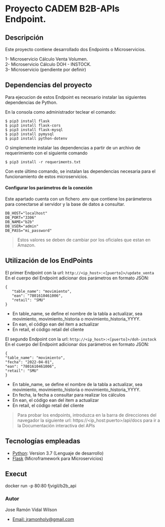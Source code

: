 # Proyecto CADEM B2B-APIs Endpoint.

## Descripción

Este proyecto contiene desarrollado dos Endpoints o Microservicios.

1- Microservicio Cálculo Venta Volumen.  
2- Microservicio Cálculo DOH - INSTOCK.  
3- Microservicio (pendiente por definir)  


## Dependencias del proyecto
Para ejecucion de estos Endpoint es necesario instalar las siguientes dependencias de Python.

En la consola como administrador teclear el comando: 

`$ pip3 install flask`  
`$ pip3 install flask-cors`  
`$ pip3 install flask-mysql`  
`$ pip3 install pymysql`  
`$ pip3 install python-dotenv`


O simplemente instalar las dependencias a partir de un archivo de requerimiento con el siguiente comando

`$ pip3 install -r requeriments.txt`

Con este último comando, se instalan las dependencias necesaria para el funcionamiento de estos microservicios.

#### Configurar los parámetros de la conexión
Este apartado cuenta con un fichero .env que contiene los parámeteros para conectarse al servidor y la 
base de datos a consultar.  

`DB_HOST="localhost"`  
`DB_PORT="3306"`  
`DB_NAME="b2b"`  
`DB_USER="admin"`  
`DB_PASS="mi_password"`

>Estos valores se deben de cambiar por los oficiales que estan en Amazon.  

## Utilización de los EndPoints

El primer Endpoint con la url: `http://<ip_host>:<[puerto]>/update_venta`   
En el cuerpo del Endpoint adicionar dos parámetros en formato JSON:  

`{`  
`	"table_name": "movimiento",`  
`	"ean": "7801610461006",`  
`	"retail": "SMU"`  
`}`

* En table_name, se define el nombre de la tabla a actualizar, sea movimiento, movimiento_historia o movimiento_historia_YYYY.
* En ean, el código ean del item a actualizar
* En retail, el código retail del cliente

El segundo Endpoint con la url: `http://<ip_host>:<[puerto]>/doh-instock`   
En el cuerpo del Endpoint adicionar dos parámetros en formato JSON:  

`{`  
`"table_name": "movimiento",`      
`"fecha": "2022-04-01",`  
`"ean": "7801610461006",`  
`"retail": "SMU"`  
`}`  

* En table_name, se define el nombre de la tabla a actualizar, sea movimiento, movimiento_historia o movimiento_historia_YYYY.
* En fecha, la fecha a consultar para realizar los cálculos
* En ean, el código ean del item a actualizar
* En retail, el código retail del cliente

>Para probar los endpoints, introduzca en la barra de direcciones del navegador la siguiente url: https://<ip_host:puerto>/api/docs para ir a la Documentación interactiva del APIs

## Tecnologías empleadas

* [Python](https://www.python.org): Version 3.7 (Lenguaje de desarrollo)
* [Flask](https://flask.palletsprojects.com/en/2.1.x/) (Microframework para Microservicios) 

## Execut
docker run -p 80:80 fjvigil/b2b_api

### Autor
Jose Ramón Vidal Wilson
- [Email: jramonholy@gmail.com](mailto:jramonholy@gmail.com?subject=Hi% "Hi!")
